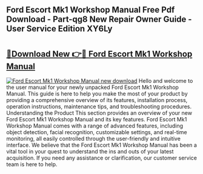 ## Ford Escort Mk1 Workshop Manual Free Pdf Download - Part-qg8 New Repair Owner Guide - User Service Edition XY6Ly

# <h2><a href="http://bc98696.oget.top/?id=Ford+Escort+Mk1+Workshop+Manual">🔗Download New 👉🔴 Ford Escort Mk1 Workshop Manual</a></h2>

[![Ford Escort Mk1 Workshop Manual new download](https://i.imgur.com/5g1atiW.png)](http://bc98696.oget.top/?id=Ford+Escort+Mk1+Workshop+Manual)
Hello and welcome to the user manual for your newly unpacked Ford Escort Mk1 Workshop Manual. This guide is here to help you make the most of your product by providing a comprehensive overview of its features, installation process, operation instructions, maintenance tips, and troubleshooting procedures. Understanding the Product This section provides an overview of your new Ford Escort Mk1 Workshop Manual and its key features. Ford Escort Mk1 Workshop Manual comes with a range of advanced features, including object detection, facial recognition, customizable settings, and real-time monitoring, all easily controlled through the user-friendly and intuitive interface. We believe that the Ford Escort Mk1 Workshop Manual has been a vital tool in your quest to understand the ins and outs of your latest acquisition. If you need any assistance or clarification, our customer service team is here to help.

